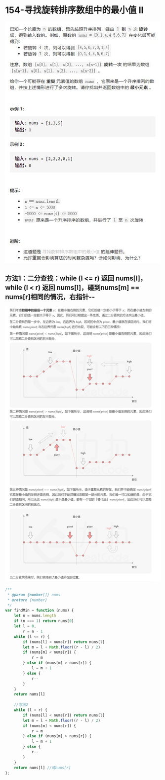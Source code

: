# 154-寻找旋转排序数组中的最小值 II

![](img\题目.jpg)



## 方法1：二分查找：while (l <= r) 返回 nums[l]，while (l < r) 返回 nums[l]，碰到nums[m] == nums[r]相同的情况，右指针--

![](img\1.jpg)

```js
/**
 * @param {number[]} nums
 * @return {number}
 */
var findMin = function (nums) {
    let n = nums.length
    if (n === 1) return nums[0]
    let l = 0,
        r = n - 1
    while (l <= r) {
        if (nums[l] < nums[r]) return nums[l]
        let m = l + Math.floor((r - l) / 2)
        if (nums[m] < nums[r]) {
            r = m
        } else if (nums[m] > nums[r]) {
            l = m + 1
        } else {
            r--
        }
    }
    return nums[l]
    
    //写法2
    while (l < r) {
        if (nums[l] < nums[r]) return nums[l]
        let m = l + Math.floor((r - l) / 2)
        if (nums[m] < nums[r]) {
            r = m
        } else if (nums[m] > nums[r]) {
            l = m + 1
        } else {
            r--
        }
    }
    return nums[l] //或nums[r]
};
```

